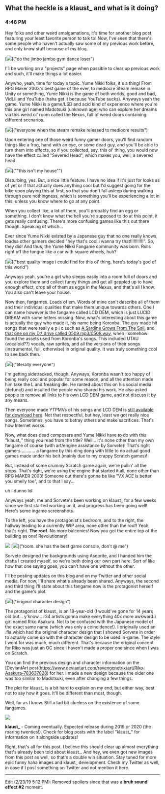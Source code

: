 ## What the heckle is a klaust_ and what is it doing?
### 4:46 PM

Hey folks and other weird amalgamations, it's time for another blog post featuring your least favorite person to talk to! Now, I've seen that there's some people who haven't actually saw some of my previous work before, and only know stuff because of my blog.

[![](https://raw.githubusercontent.com/rustMotherboard/rustmotherboard.github.io/master/images/blog/2019/02/image_301.png)]("do the jimbo jambo gym dance loser")

I'll be working on a "projects" page when possible to clear up previous work and such, it'll make things a lot easier.

Anywho, yeah, time for today's topic. Yume Nikki folks, it's a thing! From RPG Maker 2003's best game of the ever, to mediocre Steam remake in Unity or something, Yume Nikki is the game of both worlds, good and bad, VidLii and YouTube (haha get it because YouTube sucks). Anyways yeah the game. Yume Nikki is a game/LSD and acid kind of experience where you're this one girl named Madotsuki (unknown age) who can explore her dreams via this weird ol' room called the Nexus, full of weird doors containing different scenarios.

[![](https://raw.githubusercontent.com/rustMotherboard/rustmotherboard.github.io/master/images/blog/2019/02/image_304.png)]("everyone when the steam remake released to mediocre results")

Upon entering one of those weird funny gamer doors, you'll find random things like a frog, hand with an eye, or some dead guy, and you'll be able to turn them into effects, so if you collected, say, this ol' thing, you would now have the effect called "Severed Head", which makes you, well, a severed head.

[![](https://raw.githubusercontent.com/rustMotherboard/rustmotherboard.github.io/master/images/blog/2019/02/image_302.png)](""this isn't my house"")

Disturbing, yes. But, a nice little feature. I have no idea if it's just for looks as of yet or if that actually does anything cool but I'd suggest going for the bike upon playing this at first, so that you don't fall asleep during walking through pure nothingness, which is something you'll be experiencing a lot in this, unless you know where to go at any point.

When you collect like, a lot of them, you'll probably find an egg or something. I don't know what the hell you're supposed to do at this point, it gets really confusing. There's more confusing games like this out there though. Speaking of which...

Ever since Yume Nikki existed by a Japanese guy that no one really knows, loadsa other gamers decided "hey that's cool i wanna try that!!!!!!!!!!!". So, they did! And thus, the Yume Nikki Fangame community was born. Rolls right off the tongue like a car with square wheels, huh?

[![](https://raw.githubusercontent.com/rustMotherboard/rustmotherboard.github.io/master/images/blog/2019/02/image_303.png)]("best quality image i could find for this ol' thing, here's today's god of this world")

Anyways yeah, you're a girl who sleeps easily into a room full of doors and you explore them and collect funny things and get all gappled up to have enough effect, drop all of them as eggs in the Nexus, and that's all I know. You also can't leave your house.

Now then, fangames. Loads of em. Words of mine can't describe all of them and their individual qualities that make them unique towards others. One I can name however is the fangame called LCD DEM, which is just LUCID DREAM with some letters missing. Now, what's interesting about this game is actually the guy who made it, his name being Koronba. The guy made hit songs that were really   e p   i   c    such as [A Sardine Grows From The Soil](https://youtu.be/e_Qb1UP002c), and [that one on my D:\ drive called 0509.mp3/0509.wav](https://youtu.be/pskoRCJytR8), when I somehow found the assets used from Koronba's songs. This included UTAU (vocaloid??) vocals, raw sprites, and all the versions of their songs (instrumental, full, otherwise) in original quality. It was truly something cool to see back then.

[![](https://raw.githubusercontent.com/rustMotherboard/rustmotherboard.github.io/master/images/blog/2019/02/image_310.png)]("literally everyone")

I'm getting sidetracked, though. Anyways, Koronba wasn't too happy of being really cool and popular for some reason, and all the attention made him take the L and freaking die. He ranted about this on his social media (defunct) and insulted the people who shared his work. He also asked people to remove all links to his own LCD DEM game, and not discuss it by any means.

Then everyone made YTPMVs of his songs and LCD DEM is [still available for download here](https://lcddem.fandom.com/wiki/Downloads). Not that respectful, but hey, least we got really nice songs. Sometimes, you have to betray others and make sacrifices. That's how Internet works.

Now, what does dead composers and Yume Nikki have to do with this "klaust_" thing you read from the title? Well... it's none other than my own fangame of course (with art/engine assistance by Sorvete)! That's right gamers............ a fangame by this ding dong with little to no actual good games made under his belt (mainly due to my crappy Scratch games)!

But, instead of some crummy Scratch game again, we're pullin' all the stops. That's right, we're using the engine that started it all, none other than RPG MAKER 2003! Someone out there's gonna be like "VX ACE is better you smelly toe", and to that I say...

uh i dunno lol

Anyways yeah, me and Sorvete's been working on klaust_ for a few weeks since we first started working on it, and progress has been going well! Here's some ingame screenshots.

To the left, you have the protagonist's bedroom, and to the right, the hallway leading to a currently WIP area, none other than the roof! Yeah, that's right. **The roof**. No more balconies! Now you got the entire top of the building as one! Revolutionary!

[![](https://raw.githubusercontent.com/rustMotherboard/rustmotherboard.github.io/master/images/blog/2019/02/image_313.png)]("hallway")
[![](https://raw.githubusercontent.com/rustMotherboard/rustmotherboard.github.io/master/images/blog/2019/02/image_312.png)]("room. she has the best game console, don't @ me")

Sorvete designed the backgrounds using Aseprite, and I handed him the drafts I created myself, so we're both doing our own part here. Sort of like how that one saying goes, you can't have one without the other.

I'll be posting updates on this blog and on my Twitter and other social media. For now, I'll share what's already been shared. Anyways, the second and third thing I'll state about this fangame now is the protagonist herself and the game's plot.

[![](https://raw.githubusercontent.com/rustMotherboard/rustmotherboard.github.io/master/images/blog/2019/02/image_315.png)]("original character design")

The protagonist of klaust_ is an 18-year-old (I would've gone for 14 years old but... y'know... r34 artists gonna make everything 40x more awkward.) girl named Riko Asakura. Not to be confused with the Japanese model of the exact same name (which was only a coincidence!). I originally used an .fla which had the original character design that I showed Sorvete in order to actually come up with the character design to be used in-game. The style I went for was much, much different. That's because the original concept for Riko was just an OC since I haven't made a proper one since when I was on Scratch.

You can find the previous design and character information on the [DeviantArt post(https://www.deviantart.com/ravengenetrix/art/Riko-Asakura-783637828) for her. I made a new design because the older one was too similar to Madotsuki, even after changing a few things.

The plot for klaust_ is a bit hard to explain on my end, but either way, best not to say how it goes. It'll be different than most, though.

Well, far as I know. Still a tad bit clueless on the existence of some fangames.

[![](https://raw.githubusercontent.com/rustMotherboard/rustmotherboard.github.io/master/images/blog/2019/02/klaustwallpaper.png)]("klaust_")

**klaust_** - Coming eventually. Expected release during 2019 or 2020 (the roaring twenties!). Check for blog posts with the label "klaust_" for information on it alongside updates!

Right, that's all for this post. I believe this should clear up almost everything that's already been told about klaust_. And hey, we even got new images from this post as well, so that's a double win situation. Stay tuned for more epic funny haha images and klaust_ development. Check my Twitter as well, in case if I post something on Twitter and not mention it here.

---

Edit (2/23/19 5:12 PM): Removed spoilers since that was a **bruh sound effect #2** moment.